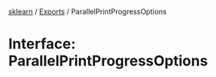 [sklearn](../readme.md) / [Exports](../modules.md) / ParallelPrintProgressOptions

# Interface: ParallelPrintProgressOptions
